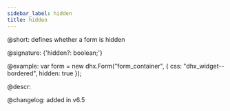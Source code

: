 ```yaml
---
sidebar_label: hidden
title: hidden
---          
```


@short: defines whether a form is hidden

@signature: {'hidden?: boolean;'}

@example: 
var form = new dhx.Form("form_container", {
	css: "dhx_widget--bordered",
	hidden: true
});

@descr: 

@changelog: added in v6.5

[comment]: # (@related: form/how_to_start.md#initialize-form form/configuration.md#making-form-hidden)
